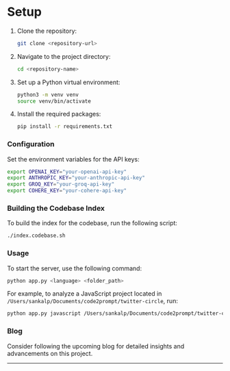 

# Setup

1. Clone the repository:

   ```bash
   git clone <repository-url>
   ```

2. Navigate to the project directory:

   ```bash
   cd <repository-name>
   ```

3. Set up a Python virtual environment:

   ```bash
   python3 -m venv venv
   source venv/bin/activate
   ```

4. Install the required packages:

   ```bash
   pip install -r requirements.txt
   ```

### Configuration

Set the environment variables for the API keys:

```bash
export OPENAI_KEY="your-openai-api-key"
export ANTHROPIC_KEY="your-anthropic-api-key"
export GROQ_KEY="your-groq-api-key"
export COHERE_KEY="your-cohere-api-key"
```

### Building the Codebase Index

To build the index for the codebase, run the following script:

```bash
./index.codebase.sh
```

### Usage

To start the server, use the following command:

```bash
python app.py <language> <folder_path>
```

For example, to analyze a JavaScript project located in `/Users/sankalp/Documents/code2prompt/twitter-circle`, run:

```bash
python app.py javascript /Users/sankalp/Documents/code2prompt/twitter-circle
```

### Blog

Consider following the upcoming blog for detailed insights and advancements on this project.

---

